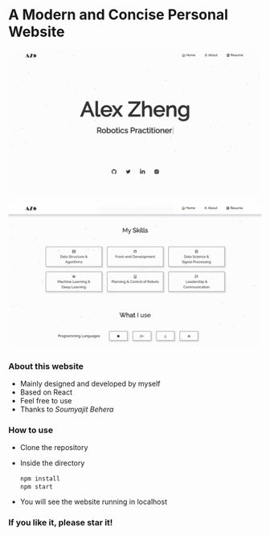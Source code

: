 # A Modern and Concise Personal Website 

![homepage](Images/homepage.png)

![About](Images/About.png)

### About this website

- Mainly designed and developed by myself
- Based on React  
- Feel free to use 
- Thanks to *Soumyajit Behera*



### How to use 

- Clone the repository

- Inside the directory

  ```
  npm install
  npm start
  ```

- You will see the website running  in localhost 



### If you like it, please star it!
